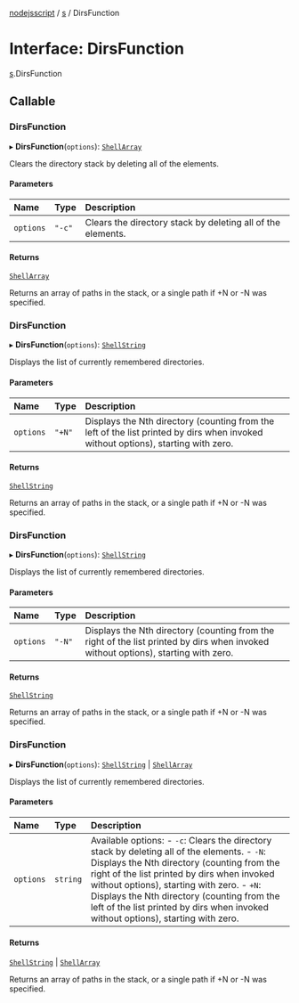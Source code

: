 [nodejsscript](../README.md) / [s](../modules/s.md) / DirsFunction

# Interface: DirsFunction

[s](../modules/s.md).DirsFunction

## Callable

### DirsFunction

▸ **DirsFunction**(`options`): [`ShellArray`](../modules/s.md#shellarray)

Clears the directory stack by deleting all of the elements.

#### Parameters

| Name | Type | Description |
| :------ | :------ | :------ |
| `options` | ``"-c"`` | Clears the directory stack by deleting all of the elements. |

#### Returns

[`ShellArray`](../modules/s.md#shellarray)

Returns an array of paths in the stack, or a single path if +N or -N was specified.

### DirsFunction

▸ **DirsFunction**(`options`): [`ShellString`](../modules/s.md#shellstring)

Displays the list of currently remembered directories.

#### Parameters

| Name | Type | Description |
| :------ | :------ | :------ |
| `options` | ``"+N"`` | Displays the Nth directory (counting from the left of the list printed by dirs when invoked without options), starting with zero. |

#### Returns

[`ShellString`](../modules/s.md#shellstring)

Returns an array of paths in the stack, or a single path if +N or -N was specified.

### DirsFunction

▸ **DirsFunction**(`options`): [`ShellString`](../modules/s.md#shellstring)

Displays the list of currently remembered directories.

#### Parameters

| Name | Type | Description |
| :------ | :------ | :------ |
| `options` | ``"-N"`` | Displays the Nth directory (counting from the right of the list printed by dirs when invoked without options), starting with zero. |

#### Returns

[`ShellString`](../modules/s.md#shellstring)

Returns an array of paths in the stack, or a single path if +N or -N was specified.

### DirsFunction

▸ **DirsFunction**(`options`): [`ShellString`](../modules/s.md#shellstring) \| [`ShellArray`](../modules/s.md#shellarray)

Displays the list of currently remembered directories.

#### Parameters

| Name | Type | Description |
| :------ | :------ | :------ |
| `options` | `string` | Available options: - `-c`: Clears the directory stack by deleting all of the elements. - `-N`: Displays the Nth directory (counting from the right of the list printed by dirs when invoked without options), starting with zero. - `+N`: Displays the Nth directory (counting from the left of the list printed by dirs when invoked without options), starting with zero. |

#### Returns

[`ShellString`](../modules/s.md#shellstring) \| [`ShellArray`](../modules/s.md#shellarray)

Returns an array of paths in the stack, or a single path if +N or -N was specified.
